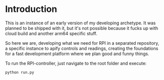 # Introduction

This is an instance of an early version of my developing archetype. It was planned to be shipped with it, but it's not possible because it fucks up with cloud build and another arm64 specific stuff.

So here we are, developing what we need for RPI in a separated repository, a specific instance to apify controls and readings, creating the foundations for a fast development platform where we plan good and funny things.

To run the RPI-controller, just navigate to the root folder and execute:
    
    python run.py

